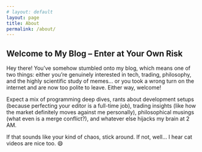 ```yaml
---
# layout: default
layout: page
title: About
permalink: /about/
---
```


## Welcome to My Blog – Enter at Your Own Risk

Hey there! You’ve somehow stumbled onto my blog, which means one of two things: either you’re genuinely interested in tech, trading, philosophy, and the highly scientific study of memes… or you took a wrong turn on the internet and are now too polite to leave. Either way, welcome!

Expect a mix of programming deep dives, rants about development setups (because perfecting your editor is a full-time job), trading insights (like how the market definitely moves against me personally), philosophical musings (what even is a merge conflict?), and whatever else hijacks my brain at 2 AM.

If that sounds like your kind of chaos, stick around. If not, well… I hear cat videos are nice too. 😄


